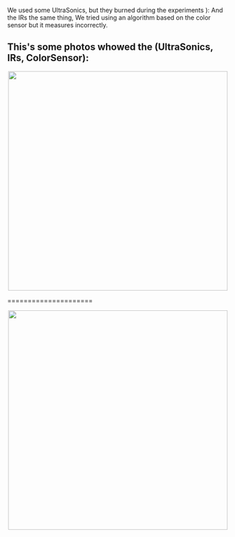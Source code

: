 We used some UltraSonics, but they burned during the experiments ):
And the IRs the same thing, We tried using an algorithm based on the color sensor but it measures incorrectly.
## This's some photos whowed the (UltraSonics, IRs, ColorSensor):

<p align="center">
  <img src="https://github.com/user-attachments/assets/317b1b24-3fd6-4d9d-9086-a822926bb834" width="500">
</p>
=====================
<p align="center">
  <img src="https://github.com/user-attachments/assets/1521a3a6-c4a5-4144-9fb0-0907f7e61413" width="500">
</p>
